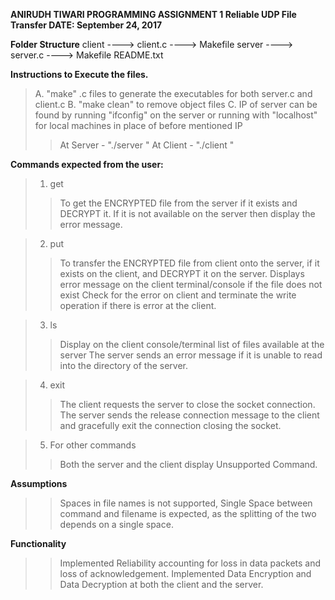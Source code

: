 

**ANIRUDH TIWARI
	PROGRAMMING ASSIGNMENT 1
  Reliable UDP File Transfer
	DATE: September 24, 2017**


**Folder Structure**
client
	----> client.c
	----> Makefile
server
	----> server.c
	----> Makefile
README.txt

**Instructions to Execute the files.**

>A. "make" .c files to generate the executables for  both server.c and client.c
>B. "make clean" to remove object files
>C. IP of server can be found by running "ifconfig" on the server or running with "localhost" for local machines in place of before mentioned IP
>>At Server - "./server <Port Number>"
>>At Client - "./client <Server IP> <Same Port Number as used on Server>"



**Commands expected from the user:**

>1. get <filename>
>> To get the ENCRYPTED file from the server if it exists and DECRYPT it.
>> If it is not available on the server then display the error message.

>2. put <filename>
>> To transfer the ENCRYPTED file from client onto the server, if it exists on the client, and DECRYPT it on the server.
>> Displays error message on the client terminal/console if the file does not exist
>> Check for the error on client and terminate the write operation if there is error at the client.

>3. ls
>> Display on the client console/terminal list of files available at the server
>> The server sends an error message if it is unable to read into the directory of the server.

>4. exit
>> The client requests the server to close the socket connection.
>> The server sends the release connection message to the client and gracefully exit the connection closing the socket.

>5. For other commands
>> Both the server and the client display Unsupported Command.




**Assumptions**
>> Spaces in file names is not supported,
>> Single Space between command and filename is expected, as the splitting of the two depends on a single space.




**Functionality**
>> Implemented Reliability accounting for loss in data packets and loss of acknowledgement.
>> Implemented Data Encryption and Data Decryption at both the client and the server.
